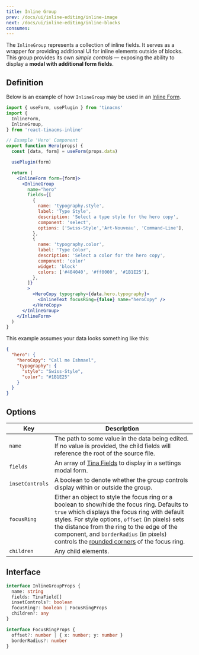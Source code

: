 ```yaml
---
title: Inline Group
prev: /docs/ui/inline-editing/inline-image
next: /docs/ui/inline-editing/inline-blocks
consumes:
---
```


The `InlineGroup` represents a collection of inline fields. It serves as a wrapper for providing additional UI for inline elements outside of blocks. This group provides its own _simple controls_ — exposing the ability to display a **modal with additional form fields**.

## Definition

Below is an example of how `InlineGroup` may be used in an [Inline Form](/docs/ui/inline-editing).

```jsx
import { useForm, usePlugin } from 'tinacms'
import {
  InlineForm,
  InlineGroup,
} from 'react-tinacms-inline'

// Example 'Hero' Component
export function Hero(props) {
  const [data, form] = useForm(props.data)

  usePlugin(form)

  return (
    <InlineForm form={form}>
      <InlineGroup
        name="hero"
        fields={[
          {
            name: 'typography.style',
            label: 'Type Style',
            description: 'Select a type style for the hero copy',
            component: 'select',
            options: ['Swiss-Style','Art-Nouveau', 'Command-Line'],
          },
          {
            name: 'typography.color',
            label: 'Type Color',
            description: 'Select a color for the hero copy',
            component: 'color'
            widget: 'block'
            colors: ['#404040', '#ff0000', '#1B1E25'],
          },
        ]}
        >
          <HeroCopy typography={data.hero.typography}>
            <InlineText focusRing={false} name="heroCopy" />
          </HeroCopy>
      </InlineGroup>
    </InlineForm>
  )
}
```

This example assumes your data looks something like this:

```json
{
  "hero": {
    "heroCopy": "Call me Ishmael",
    "typography": {
      "style": "Swiss-Style",
      "color": "#1B1E25"
    }
  }
}
```

## Options

| Key             | Description                                                                                                                                                                                                                                                                                                                                                                                                     |
| --------------- | --------------------------------------------------------------------------------------------------------------------------------------------------------------------------------------------------------------------------------------------------------------------------------------------------------------------------------------------------------------------------------------------------------------- |
| `name`          | The path to some value in the data being edited. If no value is provided, the child fields will reference the root of the source file.                                                                                                                                                                                                                                                                          |
| `fields`        | An array of [Tina Fields](/docs/plugins/fields) to display in a settings modal form.                                                                                                                                                                                                                                                                                                                            |
| `insetControls` | A boolean to denote whether the group controls display within or outside the group.                                                                                                                                                                                                                                                                                                                             |
| `focusRing`     | Either an object to style the focus ring or a boolean to show/hide the focus ring. Defaults to `true` which displays the focus ring with default styles. For style options, `offset` (in pixels) sets the distance from the ring to the edge of the component, and `borderRadius` (in pixels) controls the [rounded corners](https://developer.mozilla.org/en-US/docs/Web/CSS/border-radius) of the focus ring. |
| `children`      | Any child elements.                                                                                                                                                                                                                                                                                                                                                                                             |

## Interface

```typescript
interface InlineGroupProps {
  name: string
  fields: TinaField[]
  insetControls?: boolean
  focusRing?: boolean | FocusRingProps
  children?: any
}

interface FocusRingProps {
  offset?: number | { x: number; y: number }
  borderRadius?: number
}
```
